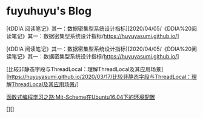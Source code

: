 # fuyuhuyu's Blog

[《DDIA 阅读笔记》其一：数据密集型系统设计指标][2020/04/05/《DDIA%20阅读笔记》其一：数据密集型系统设计指标/https://huyuyasumi.github.io/]

[《DDIA 阅读笔记》其一：数据密集型系统设计指标][2020/04/05/《DDIA%20阅读笔记》其一：数据密集型系统设计指标/https://huyuyasumi.github.io/]

[比较非静态字段与ThreadLocal：理解ThreadLocal及其应用场景][https://huyuyasumi.github.io/2020/03/17/比较非静态字段与ThreadLocal：理解ThreadLocal及其应用场景/]

[函数式编程学习之路:Mit-Scheme在Ubuntu16.04下的环境配置](https://huyuyasumi.github.io/2019/03/16/函数式编程学习之路:Mit-Scheme在Ubuntu16.04下的环境配置/)



[][]

